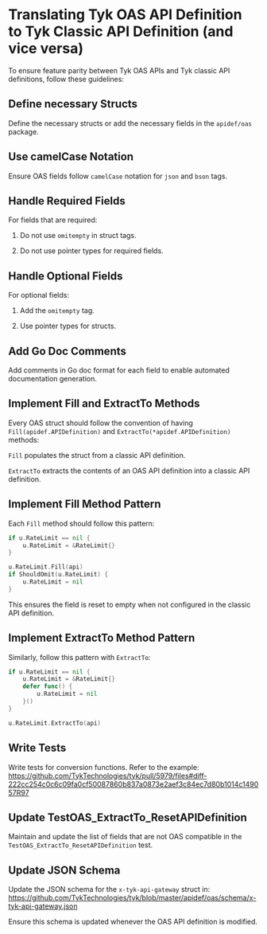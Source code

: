 # Translating Tyk OAS API Definition to Tyk Classic API Definition (and vice versa)

To ensure feature parity between Tyk OAS APIs and Tyk classic API definitions, follow these guidelines:

## Define necessary Structs

Define the necessary structs or add the necessary fields in the `apidef/oas` package.

## Use camelCase Notation

Ensure OAS fields follow `camelCase` notation for `json` and `bson` tags.

## Handle Required Fields

For fields that are required:

 1. Do not use `omitempty` in struct tags.

 2. Do not use pointer types for required fields.

## Handle Optional Fields

For optional fields:

 1. Add the `omitempty` tag.

 2. Use pointer types for structs.

## Add Go Doc Comments

Add comments in Go doc format for each field to enable automated documentation generation.

## Implement Fill and ExtractTo Methods

Every OAS struct should follow the convention of having `Fill(apidef.APIDefinition)` and `ExtractTo(*apidef.APIDefinition)` methods:

 `Fill` populates the struct from a classic API definition.

 `ExtractTo` extracts the contents of an OAS API definition into a classic API definition.

## Implement Fill Method Pattern

Each `Fill` method should follow this pattern:

```go
if u.RateLimit == nil {
    u.RateLimit = &RateLimit{}
}

u.RateLimit.Fill(api)
if ShouldOmit(u.RateLimit) {
    u.RateLimit = nil
}
```

This ensures the field is reset to empty when not configured in the classic API definition.

## Implement ExtractTo Method Pattern

Similarly, follow this pattern with `ExtractTo`:

```go
if u.RateLimit == nil {
    u.RateLimit = &RateLimit{}
    defer func() {
        u.RateLimit = nil
    }()
}

u.RateLimit.ExtractTo(api)
```

## Write Tests

Write tests for conversion functions. Refer to the example:
https://github.com/TykTechnologies/tyk/pull/5979/files#diff-222cc254c0c6c09fa0cf50087860b837a0873e2aef3c84ec7d80b1014c149057R97

## Update TestOAS_ExtractTo_ResetAPIDefinition

Maintain and update the list of fields that are not OAS compatible in the `TestOAS_ExtractTo_ResetAPIDefinition` test.

## Update JSON Schema

Update the JSON schema for the `x-tyk-api-gateway` struct in:
https://github.com/TykTechnologies/tyk/blob/master/apidef/oas/schema/x-tyk-api-gateway.json

Ensure this schema is updated whenever the OAS API definition is modified.